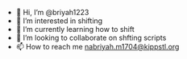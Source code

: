 - 👋 Hi, I’m @briyah1223
- 👀 I’m interested in shifting
- 🌱 I’m currently learning how to shift
- 💞️ I’m looking to collaborate on shfting scripts
- 📫 How to reach me nabriyah.m1704@kippstl.org

<!---
briyah1223/briyah1223 is a ✨ special ✨ repository because its `README.md` (this file) appears on your GitHub profile.
You can click the Preview link to take a look at your changes.
--->
